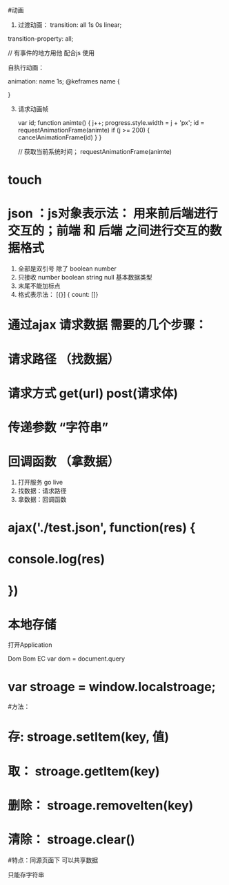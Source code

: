 
#动画

1. 过渡动画：
transition: all 1s 0s linear;

transition-property: all;

// 有事件的地方用他  配合js 使用


自执行动画：

animation: name 1s;
@keframes name {

}

3. 请求动画帧

    var id;
    function animte() {
      j++;
      progress.style.width = j + 'px';
      id = requestAnimationFrame(animte)
      if (j >= 200) {
        cancelAnimationFrame(id)
      }
    }

    // 获取当前系统时间；
    requestAnimationFrame(animte)

 

# touch



# json ：js对象表示法：    用来前后端进行交互的；前端  和  后端  之间进行交互的数据格式

1. 全部是双引号 除了 boolean number
2. 只接收 number  boolean  string null 基本数据类型
3. 末尾不能加标点
4. 格式表示法： [{}]  { count: []}
  

# 通过ajax 请求数据 需要的几个步骤：

# 请求路径   （找数据） 
# 请求方式   get(url)  post(请求体)  
# 传递参数   “字符串”
# 回调函数   （拿数据）

1. 打开服务 go live
2. 找数据：请求路径  
3. 拿数据：回调函数

# ajax('./test.json', function(res) {
#  console.log(res)
# })




# 本地存储

打开Application 

Dom  Bom  EC
var dom = document.query


# var stroage = window.localstroage;

#方法： 
# 存:   stroage.setItem(key, 值)
# 取：   stroage.getItem(key)
# 删除： stroage.removeIten(key)
# 清除： stroage.clear()

#特点：同源页面下 可以共享数据

只能存字符串
